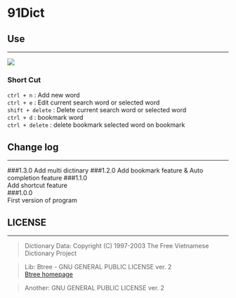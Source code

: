 # 91Dict


## Use
---
![](http://i.imgur.com/jd16av1.gif)
### Short Cut

`ctrl + n`	     : Add new word  
`ctrl + e` 		 : Edit current search word or selected word  
`shift + delete` :  Delete current search word or selected word  
`ctrl + d` 		: bookmark word  
`ctrl + delete` : delete bookmark selected word on bookmark  
## Change log
---
###1.3.0
Add multi dictinary
###1.2.0
Add bookmark feature & Auto completion feature
###1.1.0   
Add shortcut feature  
###1.0.0   
First version of program  
## LICENSE
---

>Dictionary Data: Copyright (C) 1997-2003 The Free Vietnamese Dictionary Project

> Lib: Btree - GNU GENERAL PUBLIC LICENSE ver. 2   
[Btree homepage](http://www.hydrus.org.uk/doc/bt/html/)

> Another: GNU GENERAL PUBLIC LICENSE ver. 2 